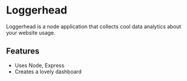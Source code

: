 # Loggerhead

Loggerhead is a node application that collects cool data analytics about your website usage.

## Features

- Uses Node, Express
- Creates a lovely dashboard
